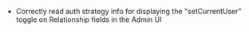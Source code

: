 - Correctly read auth strategy info for displaying the "setCurrentUser" toggle on Relationship fields in the Admin UI